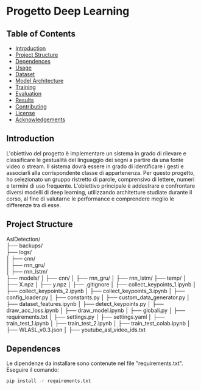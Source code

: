 # Progetto Deep Learning

## Table of Contents

- [Introduction](#introduction)
- [Project Structure](#project-structure)
- [Dependences](#dependences)
- [Usage](#usage)
- [Dataset](#dataset)
- [Model Architecture](#model-architecture)
- [Training](#training)
- [Evaluation](#evaluation)
- [Results](#results)
- [Contributing](#contributing)
- [License](#license)
- [Acknowledgements](#acknowledgements)

## Introduction

L'obiettivo del progetto è implementare un sistema in grado di rilevare e classificare le gestualità del linguaggio dei segni a partire da una fonte video o stream. Il sistema dovrà essere in grado di identificare i gesti e associarli alla corrispondente classe di appartenenza. Per questo progetto, ho selezionato un gruppo ristretto di parole, comprensivo di lettere, numeri e termini di uso frequente. L'obiettivo principale è addestrare e confrontare diversi modelli di deep learning, utilizzando architetture studiate durante il corso, al fine di valutarne le performance e comprendere meglio le differenze tra di esse.

## Project Structure

AslDetection/<br>
├── backups/<br>
├── logs/<br>
│   ├── cnn/<br>
│   ├── rnn_gru/<br>
│   ├── rnn_lstm/<br>
├── models/
│   ├── cnn/
│   ├── rnn_gru/
│   ├── rnn_lstm/
├── temp/
│   ├── X.npz
│   ├── y.npz
│   ├── .gitignore
│   ├── collect_keypoints_1.ipynb
│   ├── collect_keypoints_2.ipynb
│   ├── collect_keypoints_3.ipynb
│   ├── config_loader.py
│   ├── constants.py
│   ├── custom_data_generator.py
│   ├── dataset_features.ipynb
│   ├── detect_keypoints.py
│   ├── draw_acc_loss.ipynb
│   ├── draw_model.ipynb
│   ├── globali.py
│   ├── requirements.txt
│   ├── settings.py
│   ├── settings.yaml
│   ├── train_test_1.ipynb
│   ├── train_test_2.ipynb
│   ├── train_test_colab.ipynb
│   ├── WLASL_v0.3.json
│   ├── youtube_asl_video_ids.txt


## Dependences

Le dipendenze da installare sono contenute nel file "requirements.txt". Eseguire il comando:

```bash
pip install -r requirements.txt


